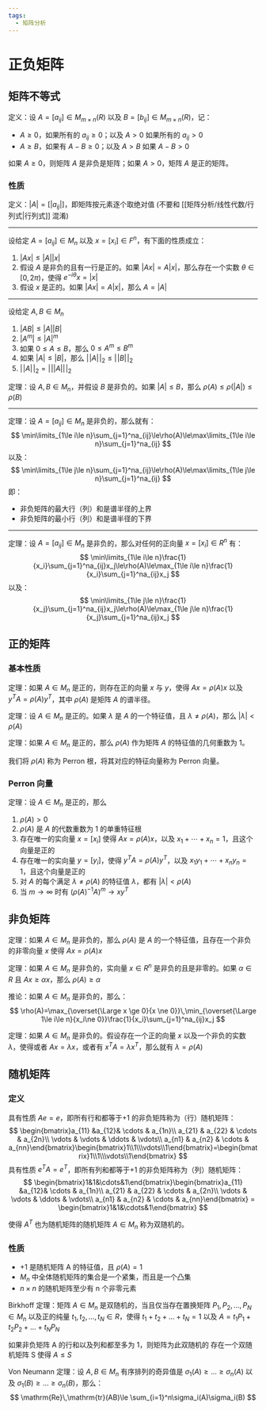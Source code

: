 ```yaml
---
tags:
  - 矩阵分析
---
```


# 正负矩阵

## 矩阵不等式

定义：设 $A=[a_{ij}]\in M_{m\times n}(R)$ 以及 $B=[b_{ij}]\in M_{m\times n}(R)$，记：
- $A\ge 0$，如果所有的 $a_{ij}\ge0$；以及 $A>0$ 如果所有的 $a_{ij}>0$
- $A\ge B$，如果有 $A-B\ge0$；以及 $A>B$ 如果 $A-B>0$

如果 $A\ge0$，则矩阵 $A$ 是非负是矩阵；如果 $A>0$，矩阵 $A$ 是正的矩阵。

### 性质

定义：$|A|=[|a_{ij}|]$，即矩阵按元素逐个取绝对值 (不要和 [[矩阵分析/线性代数/行列式|行列式]] 混淆)

---

设给定 $A=[a_{ij}]\in M_n$ 以及 $x=[x_i]\in F^n$，有下面的性质成立：
1. $|Ax|\le |A||x|$
2. 假设 $A$ 是非负的且有一行是正的。如果 $|Ax|=A|x|$，那么存在一个实数 $\theta\in[0, 2\pi)$，使得 $e^{-i\theta}x=|x|$
3. 假设 $x$ 是正的。如果 $|Ax|=A|x|$，那么 $A=|A|$

---

设给定 $A,B\in M_n$
1. $|AB|\le|A||B|$
2. $|A^m|\le|A|^m$
3. 如果 $0\le A\le B$，那么 $0 \le A^m\le B^m$
4. 如果 $|A|\le|B|$，那么 $|\!|A|\!|_2\le|\!|B|\!|_2$
5. $|\!|A|\!|_2=|\!||A||\!|_2$

定理：设 $A,B\in M_n$，并假设 $B$ 是非负的。如果 $|A|\le B$，那么 $\rho(A)\le\rho(|A|)\le\rho(B)$

---

定理：设 $A=[a_{ij}]\in M_n$ 是非负的，那么就有：
$$
\min\limits_{1\le i\le n}\sum_{j=1}^na_{ij}\le\rho(A)\le\max\limits_{1\le i\le n}\sum_{j=1}^na_{ij}
$$
以及：
$$
\min\limits_{1\le j\le n}\sum_{j=1}^na_{ij}\le\rho(A)\le\max\limits_{1\le j\le n}\sum_{j=1}^na_{ij}
$$
即：
- 非负矩阵的最大行（列）和是谱半径的上界
- 非负矩阵的最小行（列）和是谱半径的下界

---

定理：设 $A=[a_{ij}]\in M_n$ 是非负的，那么对任何的正向量 $x=[x_i]\in R^n$ 有：
$$
\min\limits_{1\le i\le n}\frac{1}{x_i}\sum_{j=1}^na_{ij}x_j\le\rho(A)\le\max_{1\le i\le n}\frac{1}{x_i}\sum_{j=1}^na_{ij}x_j
$$
以及：
$$
\min\limits_{1\le j\le n}\frac{1}{x_j}\sum_{j=1}^na_{ij}x_j\le\rho(A)\le\max_{1\le j\le n}\frac{1}{x_j}\sum_{j=1}^na_{ij}x_j
$$

## 正的矩阵

### 基本性质

定理：如果 $A\in M_n$ 是正的，则存在正的向量 $x$ 与 $y$，使得 $Ax=\rho(A)x$ 以及 $y^TA=\rho(A)y^T$，其中 $\rho(A)$ 是矩阵 $A$ 的谱半径。

定理：设 $A\in M_n$ 是正的。如果 $\lambda$ 是 $A$ 的一个特征值，且 $\lambda\ne\rho(A)$，那么 $|\lambda|<\rho(A)$

定理：如果 $A\in M_n$ 是正的，那么 $\rho(A)$ 作为矩阵 $A$ 的特征值的几何重数为 1。

我们将 $\rho(A)$ 称为 Perron 根，将其对应的特征向量称为 Perron 向量。

### Perron 向量

定理：设 $A\in M_n$ 是正的，那么
1. $\rho(A)>0$
2. $\rho(A)$ 是 $A$ 的代数重数为 1 的单重特征根
3. 存在唯一的实向量 $x=[x_i]$ 使得 $Ax=\rho(A)x$，以及 $x_1+\cdots+x_n=1$，且这个向量是正的
4. 存在唯一的实向量 $y=[y_i]$，使得 $y^TA=\rho(A)y^T$，以及 $x_1y_1+\cdots+x_ny_n=1$，且这个向量是正的
5. 对 $A$ 的每个满足 $\lambda\ne\rho(A)$ 的特征值 $\lambda$，都有 $|\lambda|<\rho(A)$
6. 当 $m\to\infty$ 时有 $(\rho(A)^{-1}A)^m\to xy^T$

## 非负矩阵

定理：如果 $A\in M_n$ 是非负的，那么 $\rho(A)$ 是 $A$ 的一个特征值，且存在一个非负的非零向量 $x$ 使得 $Ax=\rho(A)x$

定理：如果 $A\in M_n$ 是非负的，实向量 $x\in R^n$ 是非负的且是非零的。如果 $\alpha\in R$ 且 $Ax\ge\alpha x$，那么 $\rho(A)\ge\alpha$

推论：如果 $A\in M_n$ 是非负的，那么：
$$
\rho(A)=\max_{\overset{\Large x \ge 0}{x \ne 0}}\,\min_{\overset{\Large 1\le i\le n}{x_i\ne 0}}\frac{1}{x_i}\sum_{j=1}^na_{ij}x_j
$$

定理：如果 $A\in M_n$ 是非负的。假设存在一个正的向量 $x$ 以及一个非负的实数 $\lambda$，使得或者 $Ax=\lambda x$，或者有 $x^TA=\lambda x^T$，那么就有 $\lambda = \rho(A)$

## 随机矩阵

### 定义

具有性质 $Ae=e$，即所有行和都等于+1 的非负矩阵称为（行）随机矩阵：
$$
\begin{bmatrix}a_{11} &a_{12}& \cdots & a_{1n}\\ a_{21} & a_{22} & \cdots & a_{2n}\\ \vdots & \vdots & \ddots & \vdots\\ a_{n1} & a_{n2} & \cdots & a_{nn}\end{bmatrix}\begin{bmatrix}1\\1\\\vdots\\1\end{bmatrix}=\begin{bmatrix}1\\1\\\vdots\\1\end{bmatrix}
$$ 
具有性质 $e^TA=e^T$，即所有列和都等于+1 的非负矩阵称为（列）随机矩阵：
$$
\begin{bmatrix}1&1&\cdots&1\end{bmatrix}\begin{bmatrix}a_{11} &a_{12}& \cdots & a_{1n}\\ a_{21} & a_{22} & \cdots & a_{2n}\\ \vdots & \vdots & \ddots & \vdots\\ a_{n1} & a_{n2} & \cdots & a_{nn}\end{bmatrix} = \begin{bmatrix}1&1&\cdots&1\end{bmatrix}
$$

使得 $A^T$ 也为随机矩阵的随机矩阵 $A\in M_n$ 称为双随机的。

### 性质

- +1 是随机矩阵 A 的特征值，且 $\rho(A)=1$
- $M_n$ 中全体随机矩阵的集合是一个紧集，而且是一个凸集
- $n\times n$ 的随机矩阵至少有 n 个非零元素

Birkhoff 定理：矩阵 $A\in M_n$ 是双随机的，当且仅当存在置换矩阵 $P_1, P_2, \dots, P_N\in M_n$ 以及正的纯量 $t_1, t_2, \dots, t_N\in R$，使得 $t_1+t_2+\dots+t_N=1$ 以及 $A=t_1P_1 + t_2P_2 + \dots + t_NP_N$

如果非负矩阵 A 的行和以及列和都至多为 1，则矩阵为此双随机的
存在一个双随机矩阵 S 使得 $A\le S$

Von Neumann 定理：设 $A,B\in M_n$ 有序排列的奇异值是 $\sigma_1(A)\ge\dots\ge\sigma_n(A)$ 以及 $\sigma_1(B)\ge\dots\ge\sigma_n(B)$，那么：
$$
\mathrm{Re}\,\mathrm{tr}(AB)\le \sum_{i=1}^n\sigma_i(A)\sigma_i(B)
$$
